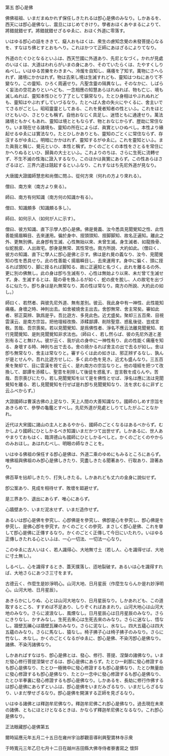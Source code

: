 

第五 卽心是佛  

  

 佛佛祖祖、いまだまぬかれず保任しきたれるは卽心是佛のみなり。しかあるを、西天には卽心是佛なし、震旦にはじめてきけり。學者おほくあやまるによりて、將錯就錯せず。將錯就錯せざるゆゑに、おほく外道に零落す。  

 いはゆる卽心の話をききて、癡人おもはくは、衆生の慮知念覺の未發菩提心なるを、すなはち佛とすとおもへり。これはかつて正師にあはざるによりてなり。  

 外道のたぐひとなるといふは、西天竺國に外道あり、先尼となづく。かれが見處のいはくは、大道はわれらがいまの身にあり、そのていたらくは、たやすくしりぬべし。いはゆる苦樂をわきまへ、冷煖を自知し、痛癢を了知す。萬物にさへられず、諸境にかかはれず。物は去來し境は生滅すれども、靈知はつねにありて不變なり。この靈知、ひろく周遍せり。凡聖含靈の隔異なし。そのなかに、しばらく妄法の空花ありといへども、一念相應の知慧あらはれぬれば、物も亡じ、境も滅しぬれば、靈知本性ひとり了了として鎭常なり。たとひ身相はやぶれぬれども、靈知はやぶれずしていづるなり。たとへば人舍の失火にやくるに、舍主いでてさるがごとし。昭昭靈靈としてある、これを覺者知者の性といふ。これをほとけともいひ、さとりとも稱ず。自他おなじく具足し、迷悟ともに通達せり。萬法諸境ともかくもあれ、靈知は境とともならず、物とおなじからず、歴劫に常住なり。いま現在せる諸境も、靈知の所在によらば、眞實といひぬべし。本性より緣起せるゆゑには實法なり。たとひしかありとも、靈知のごとくに常住ならず、存沒するがゆゑに。明暗にかかはれず、靈知するがゆゑに。これを靈知といふ。また眞我と稱じ、覺元といひ、本性と稱ず。かくのごとくの本性をさとるを常住にかへりぬるといひ、歸眞の大士といふ。これよりのちは、さらに生死に流轉せず、不生不滅の性海に證入するなり。このほかは眞實にあらず。この性あらはさざるほど、三界六道は競起するといふなり、これすなはち先尼外道が見なり。  

 大唐國大證國師慧忠和尚僧に問ふ、從何方來（何れの方より來れる）。  

僧曰、南方來（南方より來る）。  

 師曰、南方有何知識（南方何の知識か有る）。  

僧曰、知識頗多（知識頗る多し）。  

 師曰、如何示人（如何が人に示す）。  

僧曰、彼方知識、直下示學人卽心是佛。佛是覺義、汝今悉具見聞覺知之性、此性善能揚眉瞬目、去來運用。徧於身中、挃頭頭知、挃脚脚知、故名正遍知。離此之外、更無別佛。此身卽有生滅、心性無始以來、未曾生滅。身生滅者、如龍換骨、似蛇脫皮、人出故宅。卽身是無常、其性常也。南方所說、大約如此。（僧曰く、彼方の知識、直下に學人に卽心是佛と示す。佛は是れ覺の義なり、汝今、見聞覺知の性を悉具せり。此の性善能く揚眉瞬目し、去來運用す。身中に徧く、頭に挃るれば頭知り、脚に挃るれば脚知る、故に正遍知と名づく。此れを離るるの外、更に別の佛無し。此の身は卽ち生滅有り、心性は無始より以來、未だ曾て生滅せず。身、生滅するとは、龍の骨を換ふるが如く、蛇の皮を脫し、人の故宅を出づるに似たり。卽ち身は是れ無常なり、其の性は常なり。南方の所說、大約此の如し。）  

 師曰く、若然者、與彼先尼外道、無有差別。彼云、我此身中有一神性、此性能知痛癢。身壞之時、神則出去。如舍被燒舍主出去。舍卽無常、舍主常矣。審如此者、邪正莫辨、孰爲是乎。吾比遊方、多見此色。近尤盛矣。聚却三五百衆、目視雲漢云、是南方宗旨。把他壇經改換、添糅鄙譚、削除聖意、惑亂後徒、豈成言敎。苦哉、吾宗喪矣。若以見聞覺知、是爲佛性者、淨名不應云法離見聞覺知、若行見聞覺知、是則見聞覺知非求法也。（師曰く、若し然らば、彼の先尼外道と差別有ること無けん。彼が云く、我が此の身中に一神性有り、此の性能く痛癢を知る、身壞する時、神則ち出で去る。舍の焼かるれば舍主の出で去るが如し。舍は卽ち無常なり、舍主は常なりと。審すらくは此の如きは、邪正辨ずるなし、孰んが是とせんや。吾れ比遊方せしに、多く此の色を見き。近尤も盛んなり。三五百衆を聚却て、目に雲漢を視て云く、是れ南方の宗旨なりと。他の壇經を把つて改換して、鄙譚を添糅し、聖意を削除して後徒を惑亂す、豈言敎を成らんや。苦哉、吾宗喪びにたり。若し見聞覺知を以て是を佛性とせば、淨名は應に法は見聞覺知を離る、若し見聞覺知を行ぜば是れ卽ち見聞覺知なり、法を求むるに非ずと云ふべからず。）  

 大證國師は曹溪古佛の上足なり、天上人間の大善知識なり。國師のしめす宗旨をあきらめて、參學の龜鑑とすべし。先尼外道が見處としりてしたがふことなかれ。  

 近代は大宋國に諸山の主人とあるやから、國師のごとくなるはあるべからず。むかしより國師にひとしかるべき知識いまだかつて出世せず。しかあるに、世人あやまりておもはく、臨濟德山も國師にひとしかるべしと。かくのごとくのやからのみおほし。あはれむべし、明眼の師なきことを。  

  

 いはゆる佛祖の保任する卽心是佛は、外道二乘のゆめにもみるところにあらず。唯佛祖與佛祖のみ卽心是佛しきたり、究盡しきたる聞著あり、行取あり、證著あり。  

 佛百草を拈却しきたり、打失しきたる。しかあれども丈六の金身に說似せず。  

卽公案あり、見成を相待せず、敗壞を廻避せず。  

 是三界あり、退出にあらず、唯心にあらず。  

 心牆壁あり、いまだ泥水せず、いまだ造作せず。  

 あるいは卽心是佛を參究し、心卽佛是を參究し、佛卽是心を參究し、卽心佛是を參究し、是佛心卽を參究す。かくのごとくの參究、まさしく卽心是佛、これを擧して卽心是佛に正傳するなり。かくのごとく正傳して今日にいたれり。いはゆる正傳しきたれる心といふは、一心一切法、一切法一心なり。  

 このゆゑに古人いはく、若人識得心、大地無寸土（若し人、心を識得せば、大地に寸土無し）。  

 しるべし、心を識得するとき、蓋天撲落し、迊地裂破す。あるいは心を識得すれば、大地さらにあつさ三寸をます。  

 古德云く、作麼生是妙淨明心。山河大地、日月星辰（作麼生ならんか是れ妙淨明心。山河大地、日月星辰）。  

 あきらかにしりぬ、心とは山河大地なり、日月星辰なり。しかあれども、この道取するところ、すすめば不足あり、しりぞくればあまれり。山河大地心は山河大地のみなり。さらに波浪なし、風煙なし。日月星辰心は日月星辰のみなり。さらにきりなし、かすみなし。生死去來心は生死去來のみなり。さらに迷なし、悟なし。牆壁瓦礫心は牆壁瓦礫のみなり。さらに泥なし、水なし。四大五蘊心は四大五蘊のみなり。さらに馬なし、猿なし。椅子拂子心は椅子拂子のみなり。さらに竹なし、木なし。かくのごとくなるがゆゑに、卽心是佛、不染汚卽心是佛なり。諸佛、不染汚諸佛なり。  

 しかあればすなはち、卽心是佛とは、發心、修行、菩提、涅槃の諸佛なり。いまだ發心修行菩提涅槃せざるは、卽心是佛にあらず。たとひ一刹那に發心修證するも卽心是佛なり、たとひ一極微中に發心修證するも卽心是佛なり、たとひ無量劫に發心修證するも卽心是佛なり、たとひ一念中に發心修證するも卽心是佛なり、たとひ半拳裏に發心修證するも卽心是佛なり。しかあるを、長劫に修行作佛するは卽心是佛にあらずといふは、卽心是佛をいまだみざるなり、いまだしらざるなり、いまだ學せざるなり。卽心是佛を開演する正師を見ざるなり。  

 いはゆる諸佛とは釋迦牟尼佛なり。釋迦牟尼佛これ卽心是佛なり。過去現在未來の諸佛、ともにほとけとなるときは、かならず釋迦牟尼佛となるなり。これ卽心是佛なり。  

  

正法眼藏卽心是佛第五  

  

 爾時延應元年五月二十五日在雍州宇治郡觀音導利興聖寶林寺示衆  

 于時寬元三年乙巳七月十二日在越州吉田縣大佛寺侍者寮書寫之 懷弉  

  



